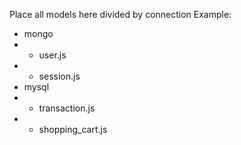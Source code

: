 Place all models here divided by connection
Example:
- mongo
- - user.js
- - session.js
- mysql
- - transaction.js
- - shopping_cart.js